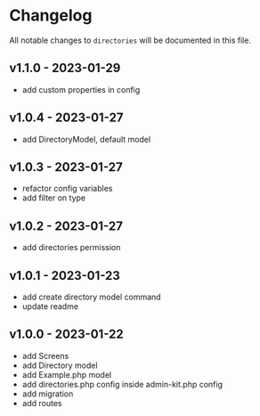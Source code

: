 # Changelog

All notable changes to `directories` will be documented in this file.

## v1.1.0 - 2023-01-29

- add custom properties in config

## v1.0.4 - 2023-01-27

- add DirectoryModel, default model

## v1.0.3 - 2023-01-27

- refactor config variables
- add filter on type

## v1.0.2 - 2023-01-27

- add directories permission

## v1.0.1 - 2023-01-23

- add create directory model command
- update readme

## v1.0.0 - 2023-01-22

- add Screens
- add Directory model
- add Example.php model
- add directories.php config inside admin-kit.php config
- add migration
- add routes
